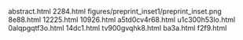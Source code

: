 abstract.html
2284.html
figures/preprint_inset1/preprint_inset.png
8e88.html
12225.html
10926.html
a5td0cv4r68.html
u1c300h53lo.html
0alqpgqtf3o.html
14dc1.html
tv900gvqhk8.html
ba3a.html
f2f9.html